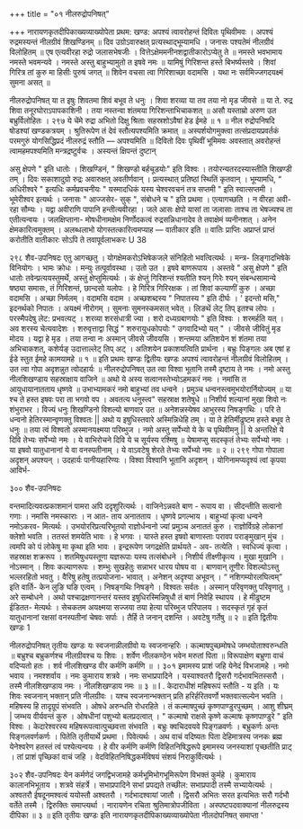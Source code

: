 +++
title = "०१ नीलरुद्रोपनिषत्"

+++
नारायणकृतदीपिकाख्यव्याख्योपेता 
प्रथम: खण्ड: 
अपश्यं त्वावरोहन्तं दिवितः पृथिवीमवः । अपश्यं रुद्रमस्यन्तं नीलग्रीवं शिखण्डिनम् ॥ दिव उग्रोऽवारुक्षत् प्रत्यस्थाद्भूम्यामधि । जनासः पश्यतेमं नीलग्रीवं विलोहितम् ॥ एष एत्यवीरहा रुद्रो जलासभेषजीः । वित्तेऽक्षेममनीनशद्वातीकारोऽप्येतु ते ॥ 
नमस्ते भवभामाय नमस्ते भवमन्यवे । नमस्ते अस्तु बाहुभ्यामुतो त इषवे नमः ॥ यामिषुं गिरिशन्त हस्ते बिभर्ष्यस्तवे । 
शिवां गिरित्र तां कुरु मा हिसीः पुरुषं जगत् ॥ शिवेन वचसा त्वा गिरिशाच्छा वदामसि । 
यथा नः सर्वमिज्जगदयक्ष्मं सुमना असत् ॥ 
 
नीलरुद्रोपनिषत् 
या त इषुः शिवतमा शिवं बभूव ते 
धनुः । 
शिवा शरव्या या तव तया नो मृड जीवसे ॥ 
या 
ते. 
रुद्र शिवा तनूरघोराऽपापकाशिनी । 
तया नस्तन्वा शंतमया गिरिशन्ताभिचाकशत् ॥ असौ यस्ताम्रो अरुण उत बभ्रुर्विलोहितः । 
२९७ 
ये चेंमे रुद्रा अभितो दिक्षु श्रिताः सहस्रशोऽवैषां हेड ईमहे ॥ १ ॥ 
नील रुद्रोपनिषदि षोडश्यां खण्डकत्रयम् । श्रुतिरूपेण तं देवं स्तौत्यपश्यमिति क्रमात् ॥ 
अस्पर्शयोगमुक्त्वा तत्संप्रदायप्रवर्तकं परमगुरुं योगसिद्धिप्रदं नीलरुद्रं स्तौति — अपश्यमिति ॥ दिवितो दिवः पृथिवीं भूमिमवः अवस्तात् अवरोहन्तं त्वामहमपश्यमिति मन्त्रद्रष्टुर्वचः । अस्यन्तं क्षिपन्तं दुष्टान् 

असु क्षेपणे " इति धातोः । शिखण्डिनं, " शिखण्डो बर्हचूडयोः" इति विश्वः । तयोरन्यतरदस्यास्तीति शिखण्डी तम् । दिवः सकाशादुग्रो रुद्रः अवारुक्षत् अवतीर्णवान् । प्रत्यस्थात् प्रतिष्ठां स्थितिं कृतवान् । भूम्यामधि, “ अधिरीश्वरे " इत्यधिः कर्मप्रवचनीयः " यस्मादधिकं यस्य चेश्वरवचनं तत्र सप्तमी " इति स्वात्सप्तमी । भूमेरीश्वर इत्यर्थः । जनासः " आज्जसेर- सुक् ", संबोधने च " इति प्रथमा । एत्यागच्छति । न वीरहा अवी- रहा सौम्यः । यद्वा अवीराणि पापानि हन्तीत्यवीरहा । जले आसः क्षेपो यासां ता जलासाः ताश्च ता भेषज्यश्च ता एतीत्यन्वयः । जलक्षिप्ताना- मोषधीनामक्षेम निर्णोदकत्वं रुद्रसन्निधानादेव ते तवाक्षेमं व्यनीनशत् । अनेन क्षेमकारित्वमुक्तम् । अलब्धलाभो योगस्तत्कारित्वमप्याह — वातीकार इति ॥ वातिः प्राप्तिः अप्राप्तं प्राप्तं करोतीति वातीकारः सोऽपि ते तवापूर्वलाभकरः 
U 38 
 
२९८ 
शैव-उपनिषदः 
एतु आगच्छतु । योगक्षेमकरोऽभिषेकजले संनिहितो भवत्वित्यर्थः । मन्त्र- लिङ्गादभिषेके विनियोगः । भामः क्रोधः । मन्युः तत्पूर्वावस्था । उतो उत । इषवे बाणरूपाय । अस्तवे " असु क्षेपणे " इति धातोः तवेन्प्रत्ययस्तुमर्थे, अस्तुं क्षेप्तुमित्यर्थः । कं क्षेप्तुं गिरिशन्तं श्यतीति श्यन् गिरेः श्यन् संबन्धसामान्ये षष्ठ्या समासः, तं गिरिशन्तं, छान्दसो यलोपः । हे गिरित्र गिरिरक्षक । तां शिवां कल्याणीं कुरु । अच्छा वदामसि । अच्छा निर्मलम् । वदामसि वदाम । अच्छशब्दस्य " निपातस्य " इति दीर्घः । ' इदन्तो मसि," इदनर्थको निपातः । अयक्ष्मं नीरोगम् । सुमनाः सुमनस्कमसत् भवेत् । लिङथें लेट् तिप् इतश्च लोपः । परस्मैपदेषु लेट: प्रभवत्यट् । शरव्या शरसंधात्री ज्या । शरो दध्यग्रबाणयोः " इति विश्वः । शरमर्हति यत् । अव शरस्य चेत्यवादेशः । शरुवृत्ताद्वा सिद्धं " शरुरायुधकोपयोः " उगवादिभ्यो यत् " । जीवसे जीवितुं मृड मोदय । यद्वा हे मृड । तया तन्वा नः अस्मान् जीवसे जीवयसि । शन्तमया अतिशयेन शं शंतमा तया अभिचाकशत्, कशेर्यङ् उदात्ताल्लेट् तिप् अट् । अतिशयेन प्रकाशयत्विति प्रार्थना । बभ्रुः पिङ्गलः अब एषां ह ईडे स्तुत ईमहे कामयामहे ॥ १ ॥ 
इति प्रथमः खण्डः 
द्वितीयः खण्डः 
अपश्यं त्वावरोहन्तं नीलग्रीवं विलोहितम् । उत त्वा गोपा अदृशन्नुत त्वोदहार्यः ॥ 
नीलरुद्रोपनिषत् 
उत त्वा विश्वा भूतानि तस्मै दृष्टाय ते नमः । नमो अस्तु नीलशिखण्डाय सहस्राक्षाय वाजिने ॥ अथो ये अस्य सत्वानस्तेभ्योऽहमकरं नमः । नमांसि त आयुधायानातताय धृष्णवे ॥ उभाभ्यामकरं नमो बाहुभ्यां तव धन्वने । प्रमुञ्च धन्वनस्त्वमुभयोरार्नियोज्यम् ॥ या श्च ते हस्त इषवः परा ता भगवो वप । अवतत्य धनुस्त्व" सहस्राक्ष शतेषुधे ॥ 
निशीर्य शल्यानां मुखा शिवो नः शंभुराभर । विज्यं धनुः शिखण्डिनो विशल्यो बाणवार उत ॥ अनेशन्नस्येषव आभुरस्य निषङ्गथिः । परि ते धन्वनो हेतिरस्मान्वृणक्तु विश्वतः || अथो य इषुधिस्तवारे अस्मिन्निधेहि तम् । 
या ते हेतिर्मीढुष्टम हस्ते बभूव ते 
धनुः ॥ 
तया त्वं विश्वतो अस्मानयक्ष्मया परिब्भुज । नमो अस्तु सर्पेभ्यो ये के च पृथिवीमनु || ये अन्तरिक्षे ये दिवि तेभ्यः सर्पेभ्यो नमः । ये वाभिरोचने दिवि ये च सूर्यस्य रश्मिषु ॥ येषामप्सु सदस्कृतं तेभ्यः सर्पेभ्यो नमः । या इषवो यातुधानानां ये वा वनस्पतीनाम् । 
ये वाऽवटेषु शेरते तेभ्यः सर्पेभ्यो नमः ॥ २ ॥ 
२९९ 
गोपा गोपाला अदृशन् अपश्यन् । उदहार्यः पानीयहारिण्यः । विश्वा विश्वानि भूतानि अदृशन् । योगिनामप्यदृश्यं त्वां कृपया आविर्भ- 
 
३०० 
शैव-उपनिषदः 

वन्तमादित्यवत्प्रकाशमानं पामरा अपि ददृशुरित्यर्थः । वाजिनेऽन्नवते बाण - रूपाय वा । सीदन्तीति सत्वानो गणाः । नमांसि नमस्काराः । न आत- ताय अनातताय । धृष्णवे प्रगल्भाय । बाहुभ्यां कृत्वा धन्वने नमोऽकरव- मित्यर्थः । उभयोररिप्रत्यरिभूतयो राज्ञोर्धन्वनो ज्यां प्रमुञ्च अनाततं कुरु । राज्ञोर्विग्रहे लोकानां क्लेशो भवति । ततस्तं शमयेति भावः । हे भगवः । यास्ते हस्त इषवो बाणास्ताः परावप पराङ्मुखान् मुंच । त्वमपि को पं लोकेषु मा कृथा इति भावः । इन्द्ररूपेण जगद्रक्षेति प्रार्थयते - अव- तत्येति । स्वधिज्यं कृत्वा । सहस्राक्ष शक्ररूप । शतमिषुधयस्तूणा यज्ञरूपाः यस्य तत्संबोधने । निशीर्य तीक्ष्णीकृत्य । मुखा मुखानि । नोऽस्मान् । शिवः कल्याणरूपः । शम्भुः सुखहेतुः सन्नाभर धारय पोषय वा । बाणवान् तूणीरः विशल्योऽस्तु भल्लरहितो भवतु । वैरिषु हतेषु तत्प्रयोजना- भावात् । अनेशन् अदृश्या अभूवन् । “ नशिगम्योरलघित्वम्” इति वार्ति- केन लुङि घङि एत्वम् । निषङ्गथिः निषङ्गे । विश्वतः सर्वतः । अस्मान् परिवृणक्तु परिवृणातु । अरे सम्बोधने । अथो पश्चाद्रक्षणानन्तरं यस्तव इषुधिरस्मिन्निषुधौ तं बाणं निवेहि स्थापय । हे मीढुष्टम ईडितत- मेत्यर्थः । सेचकतम अयक्ष्मया सज्जया तया हेत्या परिब्भुज परिपालय । सदस्कृतं गृहं कृतं यातुधानानां रक्षसां वनस्पतीनां चेषवः सर्पाः । तैर्हि ते जनान् दशन्ति । अवटेषु गर्तेषु ॥ २ ॥ 
इति द्वितीयः खण्डः 
1 
 
नीलरुद्रोपनिषत् 
तृतीयः खण्डः 
यः स्वजनान्नीलग्रीवो यः स्वजनान्हरिः । कल्माषपुच्छमोषधे जम्भयोताश्वरुन्धति ॥ बभ्रुश्च बभ्रुकर्णश्च नीलग्रीवश्च यः शिवः । शर्वेण नीलकण्ठेन भवेन मरुतां पिता ॥ विरूपाक्षेण बभ्रुणा वाचं वदिप्यतो हतः । शर्व नीलशिखण्ड वीर कर्मणि कर्मणि ॥ 
। 
३०१ 
इमामस्य प्राशं जहि येनेदं विभजामहे । नमो भवाय । नमश्शर्वाय । नमः कुमाराय शत्रवे । नमः सभाप्रपादिने । यस्याश्वतरौ द्विसरौ गर्दभावभितस्सरौ । तस्मै नीलशिखण्डाय नमः । नीलशिखण्डाय 
नमः ॥ ३ ॥ 
I 
. 
केदाराधीशं महिषरूपं स्तौति - य इति । यः शिवः स्वजनान् भक्तान् प्रति नीलग्रीवः । यश्च स्वजनान्भक्तान् प्रति हरिर्हरितवर्णो भक्तवात्सल्येन भवति । महिषस्य हि तादृग्रूपं संभवति । ओषधे अरुन्धति रोधरहिते । तं कल्माषपुच्छं कृष्णपाण्डुरपुच्छम् । आशु शीघ्रम् | जम्भय वीर्यवन्तं कुरु । ओषधीनां पशुभ्यो बलप्रदत्वात् । " कल्माषो राक्षसे कृष्णे कल्माषः कृष्णपाण्डुरे " इति विश्वः । केदारेश्वरस्य महिषरूपत्वात्पुच्छवत्ता संभवति । बभ्रुः क्वचिदवयवे पिङ्गळवर्णः । बभ्रुकर्णः अन्तः पिङ्गलवर्णकर्णः । पितेति तृतीयार्थे प्रथमा । पिवेत्यर्थः । अथ वाचं वदिष्यतः पिता देहिमात्रस्य जनकः ब्रह्म येनेश्वरेण हतस्तं त्वं पश्येत्यन्वयः । हे वीर कर्मणि कर्मणि विहितनिषिद्धरूपे इमामस्य जनस्याशां पृच्छतीति प्राट् । तां प्राशं पृच्छिकां वाचं जहि । वेदविहितनिषिद्धकर्मविषयं संशयं निराकुर्वित्यर्थः । 
 
३०२ 
शैव-उपनिषदः 
येन कर्मणेदं जगद्विभजामहे कर्मभूमिभोगभूमिरूपेण विभक्तं कुर्महे । कुमाराय कालानभिभूताय । शत्रवे संहर्त्रे । सभाप्रपादिने सभां प्रपद्यते तच्छील: सभाप्रपादी तस्मै सभ्यायेत्यर्थः । अश्वतरौ ईषदूनमश्वत्वं ययोस्तौ अश्वतरौ । गर्दभादश्वायां जातौ । द्विसरौ अभितः सरत इत्यभितः सरौ गर्दभौ वर्तेते तस्मै । द्विरुक्तिः समाप्त्यर्था । 
नारायणेन रचिता श्रुतिमात्रोपजीविता । अस्पष्टपदवाक्यानां नीलरुद्रस्य दीपिका ॥ ३ ॥ 
इति तृतीयः खण्डः 
इति नारायणकृतदीपिकाख्यव्याख्योपेता नीलदोपनिषत् समाप्ता 
' 